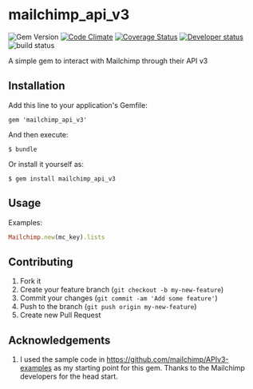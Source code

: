 # mailchimp_api_v3


![Gem Version](http://img.shields.io/gem/v/mailchimp_api_v3.svg?style=flat)&nbsp;[![Code Climate](http://img.shields.io/codeclimate/github/Xenapto/mailchimp_api_v3.svg?style=flat)](https://codeclimate.com/github/Xenapto/mailchimp_api_v3)&nbsp;[![Coverage Status](https://img.shields.io/coveralls/Xenapto/mailchimp_api_v3.svg?style=flat)](https://coveralls.io/r/Xenapto/mailchimp_api_v3?branch=master)
[![Developer status](http://img.shields.io/badge/developer-awesome-brightgreen.svg?style=flat)](http://xenapto.com)
![build status](https://circleci.com/gh/Xenapto/mailchimp_api_v3/tree/develop.svg?style=shield&circle-token=4c6f3dcc1912d30c8d903ae767f0beee94d9b4e2)

A simple gem to interact with Mailchimp through their API v3

## Installation

Add this line to your application's Gemfile:

    gem 'mailchimp_api_v3'

And then execute:

    $ bundle

Or install it yourself as:

    $ gem install mailchimp_api_v3

## Usage

Examples:

```ruby
Mailchimp.new(mc_key).lists
```

## Contributing

1.  Fork it
1.  Create your feature branch (`git checkout -b my-new-feature`)
1.  Commit your changes (`git commit -am 'Add some feature'`)
1.  Push to the branch (`git push origin my-new-feature`)
1.  Create new Pull Request

## Acknowledgements

1.  I used the sample code in https://github.com/mailchimp/APIv3-examples as my starting point for this gem. Thanks to
the Mailchimp developers for the head start.
